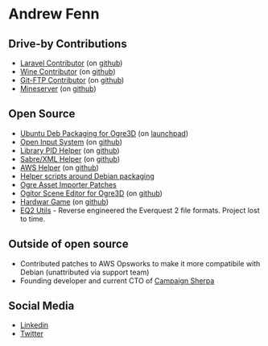 # Andrew Fenn

## Drive-by Contributions
* [Laravel Contributor](https://laravel.com/) (on [github](https://github.com/laravel/framework/commits?author=andrewfenn&since=2016-10-18&until=2016-10-19))
* [Wine Contributor](https://www.winehq.org/) (on [github](https://github.com/wine-mirror/wine/commits/master/?author=andrewfenn))
* [Git-FTP Contributor](https://git-ftp.github.io/) (on [github](https://github.com/git-ftp/git-ftp/commits/master/?author=andrewfenn))
* [Mineserver](https://mineserver.be/) (on [github](https://github.com/fador/mineserver/commits/master/?author=andrewfenn))

## Open Source
* [Ubuntu Deb Packaging for Ogre3D](https://www.ogre3d.org/) (on [launchpad](https://launchpad.net/~andrewfenn/+archive/ubuntu/ogredev))
* [Open Input System](http://wgois.github.io/OIS/) (on [github](https://github.com/andrewfenn/OIS/commits/master/?author=andrewfenn))
* [Library PID Helper](https://packagist.org/packages/andrewfenn/pid-helper) (on [github](https://github.com/andrewfenn/pidhelper))
* [Sabre/XML Helper](https://packagist.org/packages/andrewfenn/xmlreader) (on [github](https://github.com/andrewfenn/XMLReaderElement))
* [AWS Helper](https://packagist.org/packages/andrewfenn/aws-helper) (on [github](https://github.com/andrewfenn/awshelper))
* [Helper scripts around Debian packaging](https://github.com/andrewfenn/fendeb)
* [Ogre Asset Importer Patches](https://github.com/andrewfenn/assimp/commits/master/?author=andrewfenn)
* [Ogitor Scene Editor for Ogre3D](http://wiki.ogre3d.org/Ogitor) (on [github](https://github.com/andrewfenn/ogitor/commits/master/?author=andrewfenn))
* [Hardwar Game](https://hardwar.org/) (on [github](https://github.com/andrewfenn/Hardwar))
* [EQ2 Utils](https://code.google.com/archive/p/eq2-utils/) - Reverse engineered the Everquest 2 file formats. Project lost to time.

## Outside of open source
* Contributed patches to AWS Opsworks to make it more compatibile with Debian (unattributed via support team)
* Founding developer and current CTO of [Campaign Sherpa](https://www.campaignsherpa.com/)

## Social Media

* [Linkedin](https://www.linkedin.com/in/andrewfenn/)
* [Twitter](https://twitter.com/andrewfenn)
